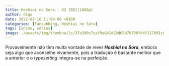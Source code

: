 ```yaml
---
title: Hoshiai no Sora - 02 [BD][1080p]
author: digo
date: 2022-08-16 11:04:00 +0100
categories: [Fansubbing, Hoshiai no Sora] 
tags: [anime, séries]
image: ./assets/img/thumbnails/37a390c7caf9e641d28d65d7b708fd4f117691c0.jpeg
---
```


Provavelmente não têm muita vontade de rever ***Hoshiai no Sora***, embora seja algo que aconselhe vivamente, pois a tradução é bastante melhor que a anterior e o *typesetting* integra-se na perfeição.
